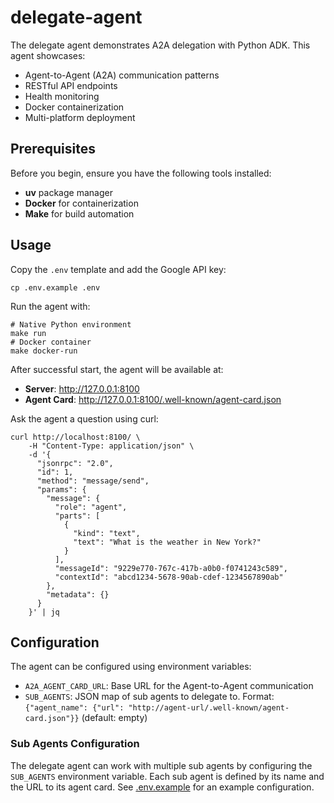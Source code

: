 # delegate-agent

The delegate agent demonstrates A2A delegation with Python ADK. This agent showcases:

* Agent-to-Agent (A2A) communication patterns
* RESTful API endpoints
* Health monitoring
* Docker containerization
* Multi-platform deployment

## Prerequisites

Before you begin, ensure you have the following tools installed:

* **uv** package manager
* **Docker** for containerization
* **Make** for build automation

## Usage

Copy the `.env` template and add the Google API key:
```shell
cp .env.example .env
```

Run the agent with:

```shell
# Native Python environment
make run
# Docker container
make docker-run
```

After successful start, the agent will be available at:

* **Server**: http://127.0.0.1:8100
* **Agent Card**: http://127.0.0.1:8100/.well-known/agent-card.json

Ask the agent a question using curl:
```shell
curl http://localhost:8100/ \
    -H "Content-Type: application/json" \
    -d '{
      "jsonrpc": "2.0",
      "id": 1,
      "method": "message/send",
      "params": {
        "message": {
          "role": "agent",
          "parts": [
            {
              "kind": "text",
              "text": "What is the weather in New York?"
            }
          ],
          "messageId": "9229e770-767c-417b-a0b0-f0741243c589",
          "contextId": "abcd1234-5678-90ab-cdef-1234567890ab"
        },
        "metadata": {}
      }
    }' | jq
```

## Configuration

The agent can be configured using environment variables:

* `A2A_AGENT_CARD_URL`: Base URL for the Agent-to-Agent communication
* `SUB_AGENTS`: JSON map of sub agents to delegate to. Format: `{"agent_name": {"url": "http://agent-url/.well-known/agent-card.json"}}` (default: empty)

### Sub Agents Configuration

The delegate agent can work with multiple sub agents by configuring the `SUB_AGENTS` environment variable. Each sub agent is defined by its name and the URL to its agent card. See [.env.example](.env.example) for an example configuration.
